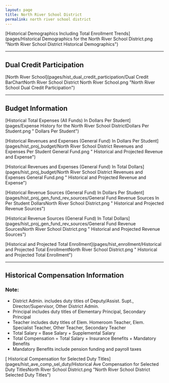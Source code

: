 ```yaml
---
layout: page
title: North River School District
permalink: north river school district
---
```



[Historical Demographics Including Total Enrollment Trends](pages/Historical Demographics for the North River School District.png "North River School District Historical Demographics")

___

## Dual Credit Participation

[North River School](pages/hist_dual_credit_participation/Dual Credit BarChartNorth River School District North River School.png "North River School Dual Credit Participation")


___

## Budget Information

[Historical Total Expenses (All Funds) In Dollars Per Student](pages/Expense History for the North River School DistrictDollars Per Student.png " Dollars Per Student")

[Historical Revenues and Expenses (General Fund) In Dollars Per Student](pages/hist_proj_budget/North River School District Revenues and Expenses Per Student General Fund.png " Historical and Projected Revenue and Expense")

[Historical Revenues and Expenses (General Fund) In Total Dollars](pages/hist_proj_budget/North River School District Revenues and Expenses General Fund.png " Historical and Projected Revenue and Expense")

[Historical Revenue Sources (General Fund) In Dollars Per Student](pages/hist_proj_gen_fund_rev_sources/General Fund Revenue Sources In Per Student DollarsNorth River School District.png " Historical and Projected Revenue Sources")

[Historical Revenue Sources (General Fund) In Total Dollars](pages/hist_proj_gen_fund_rev_sources/General Fund Revenue SourcesNorth River School District.png " Historical and Projected Revenue Sources")

[Historical and Projected Total Enrollment](pages/hist_enrollment/Historical and Projected Total EnrollmentNorth River School District.png " Historical and Projected Total Enrollment")


___

## Historical Compensation Information
### Note:
- District Admin. includes duty titles of Deputy/Assist. Supt., Director/Supervisor, Other District Admin.
- Principal includes duty titles of Elementary Principal, Secondary Principal
- Teacher includes duty titles of Elem. Homeroom Teacher, Elem. Specialist Teacher, Other Teacher, Secondary Teacher
- Total Salary = Base Salary + Supplemental Salary
- Total Compensation = Total Salary + Insurance Benefits + Mandatory Benefits
- Mandatory Benefits include pension funding and payroll taxes

[ Historical Compensation for Selected Duty Titles](pages/hist_ave_comp_sel_duty/Historical Ave Compensation for Selected Duty TitlesNorth River School District.png "North River School District Selected Duty Titles")

